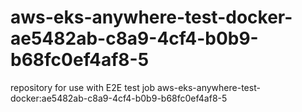 # aws-eks-anywhere-test-docker-ae5482ab-c8a9-4cf4-b0b9-b68fc0ef4af8-5
repository for use with E2E test job aws-eks-anywhere-test-docker:ae5482ab-c8a9-4cf4-b0b9-b68fc0ef4af8-5
